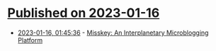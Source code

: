 # [Published on 2023-01-16](index.md)

* [2023-01-16, 01:45:36](https://news.ycombinator.com/item?id=34395814) - [Misskey: An Interplanetary Microblogging Platform](https://github.com/misskey-dev/misskey)
